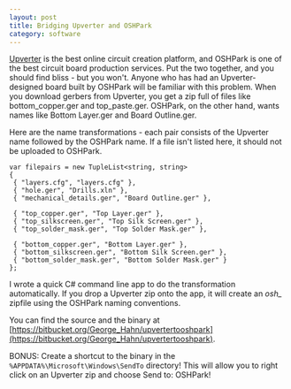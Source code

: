```yaml
---
layout: post
title: Bridging Upverter and OSHPark
category: software
---
```

[Upverter](http://upverter.com/) is the best online circuit creation platform, and OSHPark is one of the best circuit board production services. Put the two together, and you should find bliss - but you won't. Anyone who has had an Upverter-designed board built by OSHPark will be familiar with this problem. When you download gerbers from Upverter, you get a zip full of files like bottom_copper.ger and top_paste.ger. OSHPark, on the other hand, wants names like Bottom Layer.ger and Board Outline.ger.

Here are the name transformations - each pair consists of the Upverter name followed by the OSHPark name. If a file isn't listed here, it should not be uploaded to OSHPark.
	
	var filepairs = new TupleList<string, string>
	{
	 { "layers.cfg", "layers.cfg" },
	 { "hole.ger", "Drills.xln" },
	 { "mechanical_details.ger", "Board Outline.ger" },
	 
	 { "top_copper.ger", "Top Layer.ger" },
	 { "top_silkscreen.ger", "Top Silk Screen.ger" },
	 { "top_solder_mask.ger", "Top Solder Mask.ger" },
	 
	 { "bottom_copper.ger", "Bottom Layer.ger" },
	 { "bottom_silkscreen.ger", "Bottom Silk Screen.ger" },
	 { "bottom_solder_mask.ger", "Bottom Solder Mask.ger" }
	};

I wrote a quick C# command line app to do the transformation automatically. If you drop a Upverter zip onto the app, it will create an *osh_* zipfile using the OSHPark naming conventions.

You can find the source and the binary at [https://bitbucket.org/George_Hahn/upvertertooshpark](https://bitbucket.org/George_Hahn/upvertertooshpark).

BONUS: Create a shortcut to the binary in the `%APPDATA%\Microsoft\Windows\SendTo` directory! This will allow you to right click on an Upverter zip and choose Send to: OSHPark!